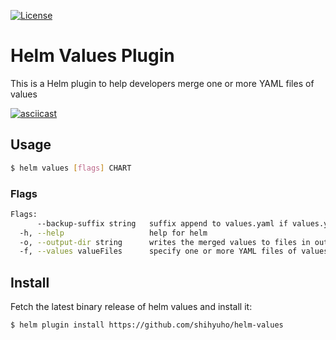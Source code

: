 [![License](https://img.shields.io/badge/License-Apache%202.0-blue.svg)](https://github.com/shihyuho/helm-values/blob/master/LICENSE)

# Helm Values Plugin

This is a Helm plugin to help developers merge one or more YAML files of values

[![asciicast](https://asciinema.org/a/195144.png)](https://asciinema.org/a/195144)

## Usage

```sh
$ helm values [flags] CHART
```

### Flags

```sh
Flags:
      --backup-suffix string   suffix append to values.yaml if values.yaml already exist in output-dir (default ".bak")
  -h, --help                   help for helm
  -o, --output-dir string      writes the merged values to files in output-dir instead of stdout
  -f, --values valueFiles      specify one or more YAML files of values (default [])
```

## Install

Fetch the latest binary release of helm values and install it:
 
```sh
$ helm plugin install https://github.com/shihyuho/helm-values
```
